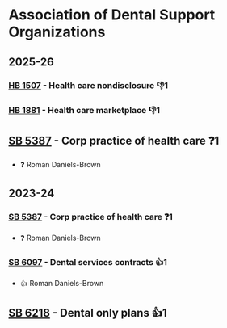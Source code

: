 # Association of Dental Support Organizations
## 2025-26

### [HB 1507](/bill/2025-26/hb/1507/) - Health care nondisclosure  👎1 

### [HB 1881](/bill/2025-26/hb/1881/) - Health care marketplace  👎1 

## [SB 5387](/bill/2025-26/sb/5387/) - Corp practice of health care   ❓1
* ❓ Roman Daniels-Brown

## 2023-24

### [SB 5387](/bill/2023-24/sb/5387/) - Corp practice of health care   ❓1
* ❓ Roman Daniels-Brown

### [SB 6097](/bill/2023-24/sb/6097/) - Dental services contracts 👍1  
* 👍 Roman Daniels-Brown

## [SB 6218](/bill/2023-24/sb/6218/) - Dental only plans 👍1  
